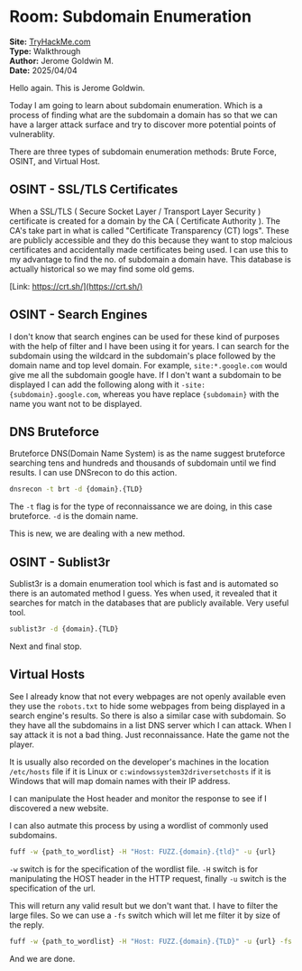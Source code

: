 # Room: Subdomain Enumeration  
**Site:** [TryHackMe.com](https://tryhackme.com)  
**Type:** Walkthrough  
**Author:** Jerome Goldwin M.  
**Date:** 2025/04/04

Hello again. This is Jerome Goldwin.

Today I am going to learn about subdomain enumeration. Which is a process of finding what are the subdomain a domain has so that we can have a larger attack surface and try to discover more potential points of vulnerablity.

There are three types of subdomain enumeration methods: Brute Force, OSINT, and Virtual Host.

## OSINT - SSL/TLS Certificates

When a SSL/TLS ( Secure Socket Layer / Transport Layer Security ) certificate is created for a domain by the CA ( Certificate Authority ). The CA's take part in what is called "Certificate Transparency (CT) logs". These are publicly accessible and they do this because they want to stop malcious certificates and accidentally made certificates being used. I can use this to my advantage to find the no. of subdomain a domain have. This database is actually historical so we may find some old gems.

[Link: https://crt.sh/](https://crt.sh/)

## OSINT - Search Engines

I don't know that search engines can be used for these kind of purposes with the help of filter and I have been using it for years. I can search for the subdomain using the wildcard in the subdomain's place followed by the domain name and top level domain. For example, `site:*.google.com` would give me all the subdomain google have. If I don't want a subdomain to be displayed I can add the following along with it `-site:{subdomain}.google.com`, whereas you have replace `{subdomain}` with the name you want not to be displayed.

## DNS Bruteforce

Bruteforce DNS(Domain Name System) is as the name suggest bruteforce searching tens and hundreds and thousands of subdomain until we find results. I can use DNSrecon to do this action.

```bash
dnsrecon -t brt -d {domain}.{TLD}
```

The `-t` flag is for the type of reconnaissance we are doing, in this case bruteforce. `-d` is the domain name.

This is new, we are dealing with a new method.

## OSINT - Sublist3r

Sublist3r is a domain enumeration tool which is fast and is automated so there is an automated method I guess. Yes when used, it revealed that it searches for match in the databases that are publicly available. Very useful tool.

```bash
sublist3r -d {domain}.{TLD}
```

Next and final stop.

## Virtual Hosts

See I already know that not every webpages are not openly available even they use the `robots.txt` to hide some webpages from being displayed in a search engine's results. So there is also a similar case with subdomain. So they have all the subdomains in a list DNS server which I can attack. When I say attack it is not a bad thing. Just reconnaissance. Hate the game not the player.

It is usually also recorded on the developer's machines in the location `/etc/hosts` file if it is Linux or `c:windowssystem32driversetchosts` if it is Windows that will map domain names with their IP address.

I can manipulate the Host header and monitor the response to see if I discovered a new website.

I can also autmate this process by using a wordlist of commonly used subdomains.

```bash
fuff -w {path_to_wordlist} -H "Host: FUZZ.{domain}.{tld}" -u {url}
```

`-w` switch is for the specification of the wordlist file. `-H` switch is for manipulating the HOST header in the HTTP request, finally `-u` switch is the specification of the url.

This will return any valid result but we don't want that. I have to filter the large files. So we can use a `-fs` switch which will let me filter it by size of the reply.

```bash
fuff -w {path_to_wordlist} -H "Host: FUZZ.{domain}.{TLD}" -u {url} -fs {size}
```
And we are done.
